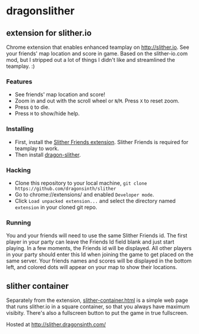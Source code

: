 # dragonslither

## extension for slither.io

Chrome extension that enables enhanced teamplay on http://slither.io.  See your friends' map location and score in game. Based on the slither-io.com mod, but I stripped out a lot of things I didn't like and streamlined the teamplay. :)

### Features

- See friends' map location and score!
- Zoom in and out with the scroll wheel or `N`/`M`.  Press `X` to reset zoom.
- Press `Q` to die.
- Press `H` to show/hide help.

### Installing

- First, install the [Slither Friends extension](https://chrome.google.com/webstore/detail/%F0%9F%90%8D-slither-friends-by-cre/acmckabjkfogakcfhckahnpmbjfncafn).  Slither Friends is required for teamplay to work.
- Then install [dragon-slither](https://chrome.google.com/webstore/detail/dragon-slither/jkedfiaoijngpipbgkojaielgklfcgcn).

### Hacking
- Clone this repository to your local machine, `git clone https://github.com/dragonsinth/slither`
- Go to chrome://extensions/ and enabled `Developer mode`.
- Click `Load unpacked extension...` and select the directory named `extension` in your cloned git repo.

### Running

You and your friends will need to use the same Slither Friends id.  The first player in your party can leave the Friends Id field blank and just start playing.  In a few moments, the Friends id will be displayed.  All other players in your party should enter this Id when joining the game to get placed on the same server.  Your friends names and scores will be displayed in the bottom left, and colored dots will appear on your map to show their locations.

## slither container

Separately from the extension, [slither-container.html](slither-container.html) is a simple web page that runs slither.io in a square container, so that you always have maximum visibity.  There's also a fullscreen button to put the game in true fullscreen.

Hosted at http://slither.dragonsinth.com/
